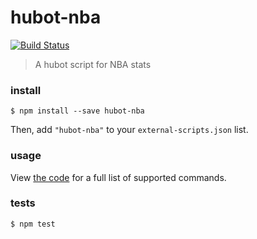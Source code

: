 # hubot-nba

[![Build Status](https://travis-ci.org/brandly/hubot-nba.svg?branch=master)](https://travis-ci.org/brandly/hubot-nba)

> A hubot script for NBA stats

### install

```shell
$ npm install --save hubot-nba
```

Then, add `"hubot-nba"` to your `external-scripts.json` list.

### usage

View [the code](https://github.com/brandly/hubot-nba/blob/master/src/nba.coffee) for a full list of supported commands.

### tests

```shell
$ npm test
```

